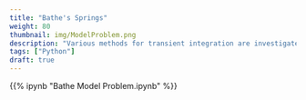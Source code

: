 ```yaml
---
title: "Bathe's Springs"
weight: 80
thumbnail: img/ModelProblem.png
description: "Various methods for transient integration are investigated."
tags: ["Python"]
draft: true
---
```


{{% ipynb "Bathe Model Problem.ipynb" %}}

